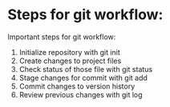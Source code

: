 # Steps for git workflow: #

Important steps for git workflow:

1. Initialize repository with git init
2. Create changes to project files
3. Check status of those file with git status
4. Stage changes for commit with git add
5. Commit changes to version history 
6. Review previous changes with git log

